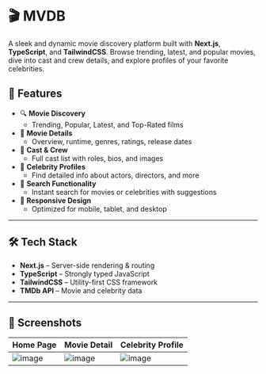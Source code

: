 # 🎬 MVDB

A sleek and dynamic movie discovery platform built with **Next.js**, **TypeScript**, and **TailwindCSS**. Browse trending, latest, and popular movies, dive into cast and crew details, and explore profiles of your favorite celebrities.

## 🚀 Features

- 🔍 **Movie Discovery**
  - Trending, Popular, Latest, and Top-Rated films
- 🎥 **Movie Details**
  - Overview, runtime, genres, ratings, release dates
- 👥 **Cast & Crew**
  - Full cast list with roles, bios, and images
- 🌟 **Celebrity Profiles**
  - Find detailed info about actors, directors, and more
- 🔎 **Search Functionality**
  - Instant search for movies or celebrities with suggestions
- 📱 **Responsive Design**
  - Optimized for mobile, tablet, and desktop

---

## 🛠️ Tech Stack

- **Next.js** – Server-side rendering & routing
- **TypeScript** – Strongly typed JavaScript
- **TailwindCSS** – Utility-first CSS framework
- **TMDb API** – Movie and celebrity data

---

## 📸 Screenshots

<!-- Add actual screenshots here -->
| Home Page | Movie Detail | Celebrity Profile |
|----------|--------------|-------------------|
| ![image](https://github.com/user-attachments/assets/1ed9f710-91ea-4508-b8b4-2c720ad49ab3) | ![image](https://github.com/user-attachments/assets/77f0fd4e-1caf-436c-abef-aa726cb3294d) | ![image](https://github.com/user-attachments/assets/81cd505c-2821-45ad-bfe7-d1af245b3719)
